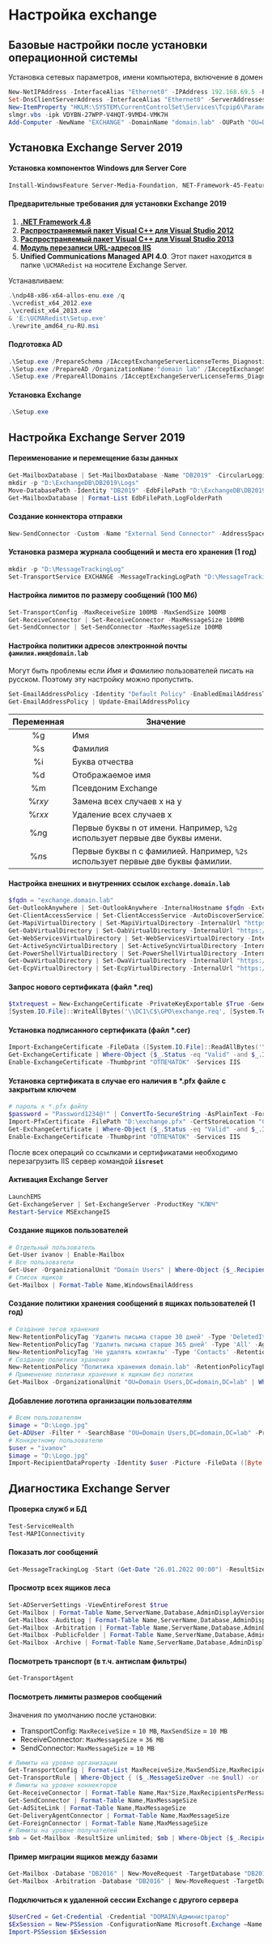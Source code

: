 # Настройка exchange

## Базовые настройки после установки операционной системы

Установка сетевых параметров, имени компьютера, включение в домен

```powershell
New-NetIPAddress -InterfaceAlias "Ethernet0" -IPAddress 192.168.69.5 -PrefixLength 24 -DefaultGateway 192.168.69.254
Set-DnsClientServerAddress -InterfaceAlias "Ethernet0" -ServerAddresses ("192.168.69.1","192.168.69.2")
New-ItemProperty "HKLM:\SYSTEM\CurrentControlSet\Services\Tcpip6\Parameters\" -Name "DisabledComponents" -Value 0xffffffff -PropertyType "DWord"
slmgr.vbs -ipk VDYBN-27WPP-V4HQT-9VMD4-VMK7H
Add-Computer -NewName "EXCHANGE" -DomainName "domain.lab" -OUPath "OU=Domain Servers,DC=domain,DC=lab" -Credential "Администратор@domain.lab" -Restart -Force
```

## Установка Exchange Server 2019

#### Установка компонентов Windows для Server Core

```powershell
Install-WindowsFeature Server-Media-Foundation, NET-Framework-45-Features, RPC-over-HTTP-proxy, RSAT-Clustering, RSAT-Clustering-CmdInterface, RSAT-Clustering-PowerShell, WAS-Process-Model, Web-Asp-Net45, Web-Basic-Auth, Web-Client-Auth, Web-Digest-Auth, Web-Dir-Browsing, Web-Dyn-Compression, Web-Http-Errors, Web-Http-Logging, Web-Http-Redirect, Web-Http-Tracing, Web-ISAPI-Ext, Web-ISAPI-Filter, Web-Metabase, Web-Mgmt-Service, Web-Net-Ext45, Web-Request-Monitor, Web-Server, Web-Stat-Compression, Web-Static-Content, Web-Windows-Auth, Web-WMI, RSAT-ADDS
```

#### Предварительные требования для установки Exchange 2019

1. **[.NET Framework 4.8](https://download.visualstudio.microsoft.com/download/pr/014120d7-d689-4305-befd-3cb711108212/0fd66638cde16859462a6243a4629a50/ndp48-x86-x64-allos-enu.exe)**
2. **[Распространяемый пакет Visual C++ для Visual Studio 2012](https://www.microsoft.com/download/details.aspx?id=30679)**
3. **[Распространяемый пакет Visual C++ для Visual Studio 2013](https://support.microsoft.com/help/4032938/update-for-visual-c-2013-redistributable-package)**
4. **[Модуль перезаписи URL-адресов IIS](https://www.iis.net/downloads/microsoft/url-rewrite)**
5. **Unified Communications Managed API 4.0**. Этот пакет находится в папке `\UCMARedist` на носителе Exchange Server.

Устанавливаем:

```powershell
.\ndp48-x86-x64-allos-enu.exe /q
.\vcredist_x64_2012.exe
.\vcredist_x64_2013.exe
& 'E:\UCMARedist\Setup.exe'
.\rewrite_amd64_ru-RU.msi
```

#### Подготовка AD

```powershell
.\Setup.exe /PrepareSchema /IAcceptExchangeServerLicenseTerms_DiagnosticDataOFF
.\Setup.exe /PrepareAD /OrganizationName:"domain lab" /IAcceptExchangeServerLicenseTerms_DiagnosticDataOFF
.\Setup.exe /PrepareAllDomains /IAcceptExchangeServerLicenseTerms_DiagnosticDataOFF
```

#### Установка Exchange

```powershell
.\Setup.exe
```

## Настройка Exchange Server 2019

#### Переименование и перемещение базы данных

```powershell
Get-MailboxDatabase | Set-MailboxDatabase -Name "DB2019" -CircularLoggingEnabled $True
mkdir -p "D:\ExchangeDB\DB2019\Logs"
Move-DatabasePath -Identity "DB2019" -EdbFilePath "D:\ExchangeDB\DB2019\DB2019.edb" -LogFolderPath "D:\ExchangeDB\DB2019\Logs"
Get-MailboxDatabase | Format-List EdbFilePath,LogFolderPath
```

#### Создание коннектора отправки

```powershell
New-SendConnector -Custom -Name "External Send Connector" -AddressSpaces *
```

#### Установка размера журнала сообщений и места его хранения (1 год)

```powershell
mkdir -p "D:\MessageTrackingLog"
Set-TransportService EXCHANGE -MessageTrackingLogPath "D:\MessageTrackingLog" -MessageTrackingLogMaxFileSize 20MB -MessageTrackingLogMaxDirectorySize 15GB -MessageTrackingLogMaxAge 365.00:00:00
```

#### Настройка лимитов по размеру сообщений (100 Мб)

```powershell
Set-TransportConfig -MaxReceiveSize 100MB -MaxSendSize 100MB
Get-ReceiveConnector | Set-ReceiveConnector -MaxMessageSize 100MB
Get-SendConnector | Set-SendConnector -MaxMessageSize 100MB
```

#### Настройка политики адресов электронной почты `фамилия.имя@domain.lab`

Могут быть проблемы если *Имя* и *Фамилию* пользователей писать на русском. Поэтому эту настройку можно пропустить.

```powershell
Set-EmailAddressPolicy -Identity "Default Policy" -EnabledEmailAddressTemplates "SMTP: %s.%g@domain.lab"
Get-EmailAddressPolicy | Update-EmailAddressPolicy
```

Переменная  |  Значение
:---: |  ---
%g  |  Имя
%s  |  Фамилия
%i  |  Буква отчества
%d  |  Отображаемое имя
%m  |  Псевдоним Exchange
%r*xy*  |  Замена всех случаев x на y
%r*xx*  |  Удаление всех случаев x
%*n*g  |  Первые буквы n от имени. Например, `%2g` использует  первые две буквы имени.
%*n*s  |  Первые буквы n с фамилией. Например, `%2s` использует первые две буквы фамилии.

#### Настройка внешних и внутренних ссылок `exchange.domain.lab`

```powershell
$fqdn = "exchange.domain.lab"
Get-OutlookAnywhere | Set-OutlookAnywhere -InternalHostname $fqdn -ExternalHostname $fqdn -ExternalClientsRequireSsl $true -InternalClientsRequireSsl $true -InternalClientAuthenticationMethod negotiate -ExternalClientAuthenticationMethod negotiate
Get-ClientAccessService | Set-ClientAccessService -AutoDiscoverServiceInternalUri "https://$fqdn/Autodiscover/Autodiscover.xml"
Get-MapiVirtualDirectory | Set-MapiVirtualDirectory -InternalUrl "https://$fqdn/mapi" -ExternalUrl "https://$fqdn/mapi"
Get-OabVirtualDirectory | Set-OabVirtualDirectory -InternalUrl "https://$fqdn/OAB" -ExternalUrl "https://$fqdn/OAB"
Get-WebServicesVirtualDirectory | Set-WebServicesVirtualDirectory -InternalUrl "https://$fqdn/EWS/Exchange.asmx" -ExternalUrl "https://$fqdn/EWS/Exchange.asmx"
Get-ActiveSyncVirtualDirectory | Set-ActiveSyncVirtualDirectory -InternalUrl "https://$fqdn/Microsoft-Server-ActiveSync" -ExternalUrl "https://$fqdn/Microsoft-Server-ActiveSync"
Get-PowerShellVirtualDirectory | Set-PowerShellVirtualDirectory -InternalUrl "http://$fqdn/powershell" -ExternalUrl "http://$fqdn/powershell"
Get-OwaVirtualDirectory | Set-OwaVirtualDirectory -InternalUrl "https://$fqdn/owa" -ExternalUrl "https://$fqdn/owa"
Get-EcpVirtualDirectory | Set-EcpVirtualDirectory -InternalUrl "https://$fqdn/ecp" -ExternalUrl "https://$fqdn/ecp"
```

#### Запрос нового сертификата (файл *.req)

```powershell
$txtrequest = New-ExchangeCertificate -PrivateKeyExportable $True -GenerateRequest -FriendlyName "domain.lab Exchange Certificate" -SubjectName "C=BY,CN=exchange.domain.lab" -DomainName "exchange.domain.lab","autodiscover.domain.lab","mail.domain.lab"
[System.IO.File]::WriteAllBytes('\\DC1\C$\GPO\exchange.req', [System.Text.Encoding]::Unicode.GetBytes($txtrequest))
```

#### Установка подписанного сертификата (файл *.cer)

```powershell
Import-ExchangeCertificate -FileData ([System.IO.File]::ReadAllBytes('\\DC1\C$\GPO\exchange.cer'))
Get-ExchangeCertificate | Where-Object {$_.Status -eq "Valid" -and $_.IsSelfSigned -eq $false} | Format-List FriendlyName,Subject,CertificateDomains,Thumbprint
Enable-ExchangeCertificate -Thumbprint "ОТПЕЧАТОК" -Services IIS
```

#### Установка сертификата в случае его наличия в *.pfx файле с закрытым ключем

```powershell
# пароль к *.pfx файлу
$password = "Password1234@!" | ConvertTo-SecureString -AsPlainText -Force
Import-PfxCertificate -FilePath "D:\exchange.pfx" -CertStoreLocation "Cert:\LocalMachine\My" -Password $password
Get-ExchangeCertificate | Where-Object {$_.Status -eq "Valid" -and $_.IsSelfSigned -eq $false} | Format-List FriendlyName,Subject,CertificateDomains,Thumbprint
Enable-ExchangeCertificate -Thumbprint "ОТПЕЧАТОК" -Services IIS
```
После всех операций со ссылками и сертификатами необходимо перезагрузить IIS сервер командой **`iisreset`**

#### Активация Exchange Server

```powershell
LaunchEMS
Get-ExchangeServer | Set-ExchangeServer -ProductKey "КЛЮЧ"
Restart-Service MSExchangeIS
```

#### Создание ящиков пользователей

```powershell
# Отдельный пользователь
Get-User ivanov | Enable-Mailbox
# Все пользователи
Get-User -OrganizationalUnit "Domain Users" | Where-Object {$_.RecipientType -eq "User"} | Enable-Mailbox
# Список ящиков
Get-Mailbox | Format-Table Name,WindowsEmailAddress
```

#### Создание политики хранения сообщений в ящиках пользователей (1 год)

```powershell
# Создание тегов хранения
New-RetentionPolicyTag 'Удалить письма старше 30 дней' -Type 'DeletedItems' -AgeLimitForRetention 30 -RetentionAction 'DeleteAndAllowRecovery' -RetentionEnabled $true
New-RetentionPolicyTag 'Удалить письма старше 365 дней' -Type 'All' -AgeLimitForRetention 365 -RetentionAction 'DeleteAndAllowRecovery' -RetentionEnabled $true
New-RetentionPolicyTag 'Не удалять контакты' -Type 'Contacts' -RetentionAction 'DeleteAndAllowRecovery' -RetentionEnabled $false
# Создание политики хранения
New-RetentionPolicy "Политика хранения domain.lab" -RetentionPolicyTagLinks "Не удалять контакты","Удалить письма старше 365 дней","Удалить письма старше 30 дней"
# Применение политики хранения к ящикам без политик
Get-Mailbox -OrganizationalUnit "OU=Domain Users,DC=domain,DC=lab" | Where-Object {$_.RetentionPolicy -like ""} | Set-Mailbox -RetentionPolicy "Политика хранения domain.lab"
```

#### Добавление логотипа организации пользователям

```powershell
# Всем пользователям
$image = "D:\Logo.jpg"
Get-ADUser -Filter * -SearchBase "OU=Domain Users,DC=domain,DC=lab" -Properties * | Where-Object { $_.thumbnailPhoto -like "" -and $_.EmailAddress -notlike "" } | ForEach-Object { Import-RecipientDataProperty -Identity $_.DistinguishedName -Picture -FileData ([Byte[]]$(Get-Content -Path $image -Encoding Byte -ReadCount 0)) }
# Конкретному пользователю
$user = "ivanov"
$image = "D:\Logo.jpg"
Import-RecipientDataProperty -Identity $user -Picture -FileData ([Byte[]]$(Get-Content -Path $image -Encoding Byte -ReadCount 0))
```

## Диагностика Exchange Server

#### Проверка служб и БД

```powershell
Test-ServiceHealth
Test-MAPIConnectivity
```

#### Показать лог сообщений

```powershell
Get-MessageTrackingLog -Start (Get-Date "26.01.2022 00:00") -ResultSize Unlimited | Sort-Object Timestamp
```

#### Просмотр всех ящиков леса

```powershell
Set-ADServerSettings -ViewEntireForest $true
Get-Mailbox | Format-Table Name,ServerName,Database,AdminDisplayVersion,ProhibitSendQuota
Get-Mailbox -AuditLog | Format-Table Name,ServerName,Database,AdminDisplayVersion,ProhibitSendQuota
Get-Mailbox -Arbitration | Format-Table Name,ServerName,Database,AdminDisplayVersion,ProhibitSendQuota
Get-Mailbox -PublicFolder | Format-Table Name,ServerName,Database,AdminDisplayVersion,ProhibitSendQuota
Get-Mailbox -Archive | Format-Table Name,ServerName,Database,AdminDisplayVersion,ProhibitSendQuota
```

#### Посмотреть транспорт (в т.ч. антиспам фильтры)

```powershell
Get-TransportAgent
```

#### Посмотреть лимиты размеров сообщений

Значения по умолчанию после установки:
- TransportConfig: `MaxReceiveSize` = `10 MB`, `MaxSendSize` = `10 MB`
- ReceiveConnector: `MaxMessageSize` = `36 MB`
- SendConnector: `MaxMessageSize` = `10 MB`

```powershell
# Лимиты на уровне организации
Get-TransportConfig | Format-List MaxReceiveSize,MaxSendSize,MaxRecipientEnvelopeLimit
Get-TransportRule | Where-Object { ($_.MessageSizeOver -ne $null) -or ($_.AttachmentSizeOver -ne $null) } | Format-Table Name,MessageSizeOver,AttachmentSizeOver
# Лимиты на уровне коннекторов
Get-ReceiveConnector | Format-Table Name,Max*Size,MaxRecipientsPerMessage
Get-SendConnector | Format-Table Name,MaxMessageSize
Get-AdSiteLink | Format-Table Name,MaxMessageSize
Get-DeliveryAgentConnector | Format-Table Name,MaxMessageSize
Get-ForeignConnector | Format-Table Name,MaxMessageSize
# Лимиты на уровне получателей
$mb = Get-Mailbox -ResultSize unlimited; $mb | Where-Object {$_.RecipientTypeDetails -eq 'UserMailbox'} | Format-Table Name,MaxReceiveSize,MaxSendSize,RecipientLimits
```

#### Пример миграции ящиков между базами

```powershell
Get-Mailbox -Database "DB2016" | New-MoveRequest -TargetDatabase "DB2019" -BatchName "DB2016-to-DB2019"
Get-Mailbox -Arbitration -Database "DB2016" | New-MoveRequest -TargetDatabase "DB2019" -BatchName "DB2016-to-DB2019-arbitration"
```

#### Подключиться к удаленной сессии Exchange с другого сервера

```powershell
$UserCred = Get-Credential -Credential "DOMAIN\Администратор"
$ExSession = New-PSSession -ConfigurationName Microsoft.Exchange –Name ExchangeSession -ConnectionUri "http://exchange.domain.lab/powershell" -Credential $UserCred -Authentication Kerberos
Import-PSSession $ExSession
```